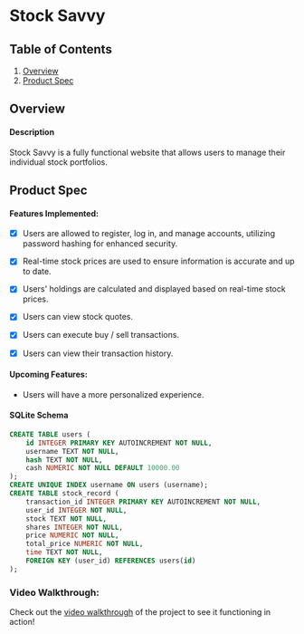# Stock Savvy

## Table of Contents

1. [Overview](#Overview)
2. [Product Spec](#Product-Spec)

## Overview

#### Description

Stock Savvy is a fully functional website that allows users to manage their individual stock portfolios.

## Product Spec

#### Features Implemented: 
- [x] Users are allowed to register, log in, and manage accounts, utilizing password hashing for enhanced security.
- [x] Real-time stock prices are used to ensure information is accurate and up to date.
- [x] Users' holdings are calculated and displayed based on real-time stock prices.
- [x] Users can view stock quotes.
- [x] Users can execute buy / sell transactions.
- [x] Users can view their transaction history.


#### Upcoming Features:
+ Users will have a more personalized experience.

#### SQLite Schema
```sql
CREATE TABLE users (
    id INTEGER PRIMARY KEY AUTOINCREMENT NOT NULL,
    username TEXT NOT NULL,
    hash TEXT NOT NULL,
    cash NUMERIC NOT NULL DEFAULT 10000.00
);
CREATE UNIQUE INDEX username ON users (username);
CREATE TABLE stock_record (
    transaction_id INTEGER PRIMARY KEY AUTOINCREMENT NOT NULL,
    user_id INTEGER NOT NULL,
    stock TEXT NOT NULL,
    shares INTEGER NOT NULL,
    price NUMERIC NOT NULL,
    total_price NUMERIC NOT NULL,
    time TEXT NOT NULL,
    FOREIGN KEY (user_id) REFERENCES users(id)
);
```

### Video Walkthrough:

Check out the [video walkthrough](URL_HERE) of the project to see it functioning in action!

